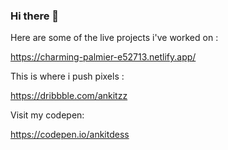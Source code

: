 ### Hi there 👋

Here are some of the live projects i've worked on :

https://charming-palmier-e52713.netlify.app/

This is where i push pixels :

https://dribbble.com/ankitzz

Visit my codepen:

https://codepen.io/ankitdess
